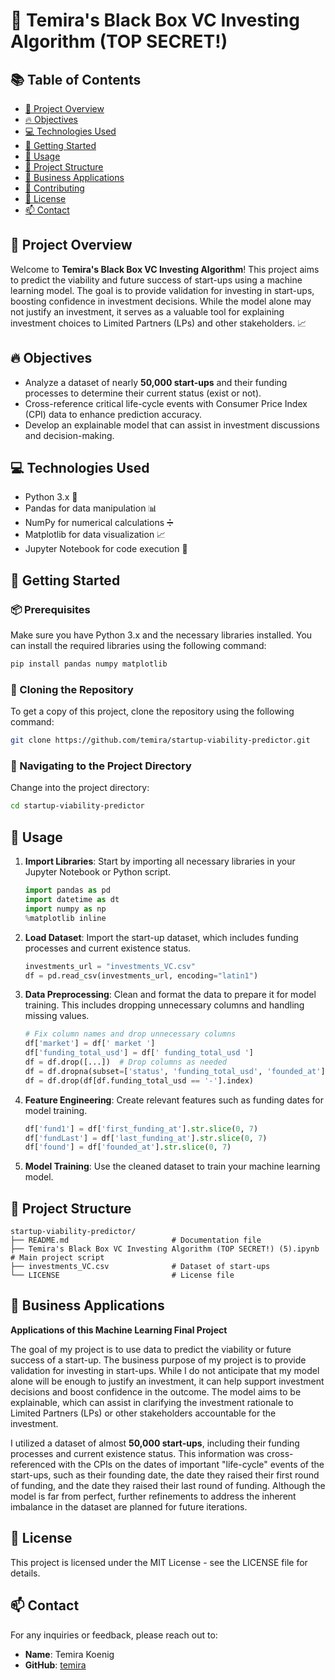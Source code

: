 # 🚀 Temira's Black Box VC Investing Algorithm (TOP SECRET!)

## 📚 Table of Contents
- [🌟 Project Overview](#-project-overview)
- [🔥 Objectives](#-objectives)
- [💻 Technologies Used](#-technologies-used)
- [🚀 Getting Started](#-getting-started)
- [🎉 Usage](#-usage)
- [📁 Project Structure](#-project-structure)
- [💼 Business Applications](#-business-applications)
- [🤝 Contributing](#-contributing)
- [📝 License](#-license)
- [📫 Contact](#-contact)

## 🌟 Project Overview
Welcome to **Temira's Black Box VC Investing Algorithm**! This project aims to predict the viability and future success of start-ups using a machine learning model. The goal is to provide validation for investing in start-ups, boosting confidence in investment decisions. While the model alone may not justify an investment, it serves as a valuable tool for explaining investment choices to Limited Partners (LPs) and other stakeholders. 📈

## 🔥 Objectives
- Analyze a dataset of nearly **50,000 start-ups** and their funding processes to determine their current status (exist or not).
- Cross-reference critical life-cycle events with Consumer Price Index (CPI) data to enhance prediction accuracy.
- Develop an explainable model that can assist in investment discussions and decision-making.

## 💻 Technologies Used
- Python 3.x 🐍
- Pandas for data manipulation 📊
- NumPy for numerical calculations ➗
- Matplotlib for data visualization 📈
- Jupyter Notebook for code execution 📝

## 🚀 Getting Started

### 📦 Prerequisites
Make sure you have Python 3.x and the necessary libraries installed. You can install the required libraries using the following command:

```bash
pip install pandas numpy matplotlib
```

### 🔄 Cloning the Repository
To get a copy of this project, clone the repository using the following command:

```bash
git clone https://github.com/temira/startup-viability-predictor.git
```

### 📂 Navigating to the Project Directory
Change into the project directory:

```bash
cd startup-viability-predictor
```

## 🎉 Usage
1. **Import Libraries**: Start by importing all necessary libraries in your Jupyter Notebook or Python script.

   ```python
   import pandas as pd
   import datetime as dt
   import numpy as np
   %matplotlib inline
   ```

2. **Load Dataset**: Import the start-up dataset, which includes funding processes and current existence status.

   ```python
   investments_url = "investments_VC.csv"
   df = pd.read_csv(investments_url, encoding="latin1")
   ```

3. **Data Preprocessing**: Clean and format the data to prepare it for model training. This includes dropping unnecessary columns and handling missing values.

   ```python
   # Fix column names and drop unnecessary columns
   df['market'] = df[' market ']
   df['funding_total_usd'] = df[' funding_total_usd ']
   df = df.drop([...])  # Drop columns as needed
   df = df.dropna(subset=['status', 'funding_total_usd', 'founded_at'])
   df = df.drop(df[df.funding_total_usd == '-'].index)
   ```

4. **Feature Engineering**: Create relevant features such as funding dates for model training.

   ```python
   df['fund1'] = df['first_funding_at'].str.slice(0, 7)
   df['fundLast'] = df['last_funding_at'].str.slice(0, 7)
   df['found'] = df['founded_at'].str.slice(0, 7)
   ```

5. **Model Training**: Use the cleaned dataset to train your machine learning model.

## 📁 Project Structure
```plaintext
startup-viability-predictor/
├── README.md                       # Documentation file
├── Temira's Black Box VC Investing Algorithm (TOP SECRET!) (5).ipynb # Main project script
├── investments_VC.csv              # Dataset of start-ups
└── LICENSE                         # License file
```

## 💼 Business Applications

**Applications of this Machine Learning Final Project**

The goal of my project is to use data to predict the viability or future success of a start-up. The business purpose of my project is to provide validation for investing in start-ups. While I do not anticipate that my model alone will be enough to justify an investment, it can help support investment decisions and boost confidence in the outcome. The model aims to be explainable, which can assist in clarifying the investment rationale to Limited Partners (LPs) or other stakeholders accountable for the investment.

I utilized a dataset of almost **50,000 start-ups**, including their funding processes and current existence status. This information was cross-referenced with the CPIs on the dates of important "life-cycle" events of the start-ups, such as their founding date, the date they raised their first round of funding, and the date they raised their last round of funding. Although the model is far from perfect, further refinements to address the inherent imbalance in the dataset are planned for future iterations.


## 📝 License
This project is licensed under the MIT License - see the LICENSE file for details.

## 📫 Contact
For any inquiries or feedback, please reach out to:

- **Name**: Temira Koenig
- **GitHub**: [temira](https://github.com/temira)
